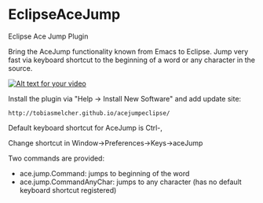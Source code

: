 # EclipseAceJump
Eclipse Ace Jump Plugin

Bring the AceJump functionality known from Emacs to Eclipse. Jump very fast via keyboard shortcut to the beginning of a word or any character in the source.

[![Alt text for your video](http://img.youtube.com/vi/5gx7GGMuKp4/0.jpg)](http://www.youtube.com/watch?v=5gx7GGMuKp4)

Install the plugin via "Help -> Install New Software" and add update site:

````
http://tobiasmelcher.github.io/acejumpeclipse/
````
Default keyboard shortcut for AceJump is Ctrl-,

Change shortcut in Window->Preferences->Keys->aceJump

Two commands are provided:
- ace.jump.Command: jumps to beginning of the word
- ace.jump.CommandAnyChar: jumps to any character (has no default keyboard shortcut registered)
